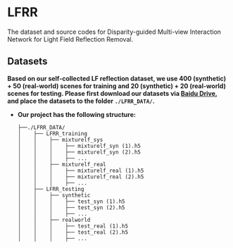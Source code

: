 # LFRR
The dataset and source codes for Disparity-guided Multi-view Interaction Network for Light Field Reflection Removal.

## Datasets
**Based on our self-collected LF reflection dataset, we use 400 (synthetic) + 50 (real-world) scenes for training and 20 (synthetic) + 20 (real-world) scenes for testing.
Please first download our datasets via [Baidu Drive](https://pan.baidu.com/s/1fkYbIVchBLBd5oGnniqgFA?pwd=vida), and place the datasets to the folder `./LFRR_DATA/`.**

* **Our project has the following structure:**
  ```
  ├──./LFRR_DATA/
  │    ├── LFRR_training
  │    │    ├── mixturelf_sys
  │    │    │    ├── mixturelf_syn (1).h5
  │    │    │    ├── mixturelf_syn (2).h5
  │    │    │    ├── ...
  │    │    ├── mixturelf_real
  │    │    │    ├── mixturelf_real (1).h5
  │    │    │    ├── mixturelf_real (2).h5
  │    │    │    ├── ...
  │    ├── LFRR_testing
  │    │    ├── synthetic
  │    │    │    ├── test_syn (1).h5
  │    │    │    ├── test_syn (2).h5
  │    │    │    ├── ...
  │    │    ├── realworld
  │    │    │    ├── test_real (1).h5
  │    │    │    ├── test_real (2).h5
  │    │    │    ├── ...
  ```

<br>

